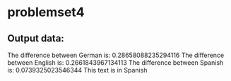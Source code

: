 # problemset4

## Output data:

The difference between German is:  0.28658088235294116
The difference between English is:  0.2661843967134113
The difference between Spanish is:  0.0739325023546344
This text is in Spanish